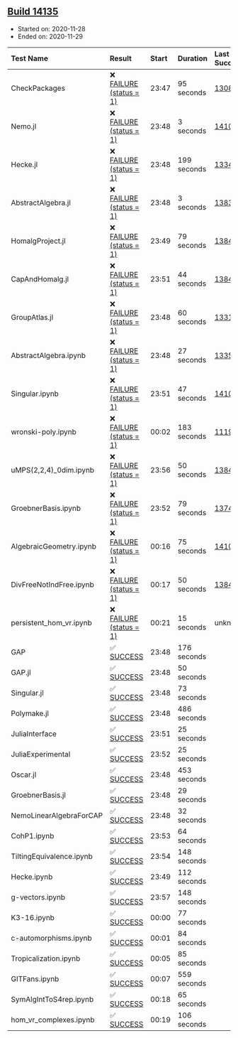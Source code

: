 ## [Build 14135](https://oscarci.mathematik.uni-kl.de/job/oscar/14135/)

* Started on: 2020-11-28
* Ended on: 2020-11-29

| Test Name    | Result | Start | Duration | Last Success | First Failure |
|:-------------|:-------|:------|:---------|:-------------|:--------------|
| CheckPackages | ❌ [FAILURE (status = 1)](https://oscarci.mathematik.uni-kl.de/job/oscar/14135/artifact/logs/build-14135/CheckPackages.log) | 23:47 | 95 seconds | [13085](https://oscarci.mathematik.uni-kl.de/job/oscar/13085/) | [13086](https://oscarci.mathematik.uni-kl.de/job/oscar/13086/) |
| Nemo.jl | ❌ [FAILURE (status = 1)](https://oscarci.mathematik.uni-kl.de/job/oscar/14135/artifact/logs/build-14135/Nemo.jl.log) | 23:48 | 3 seconds | [14101](https://oscarci.mathematik.uni-kl.de/job/oscar/14101/) | [14102](https://oscarci.mathematik.uni-kl.de/job/oscar/14102/) |
| Hecke.jl | ❌ [FAILURE (status = 1)](https://oscarci.mathematik.uni-kl.de/job/oscar/14135/artifact/logs/build-14135/Hecke.jl.log) | 23:48 | 199 seconds | [13341](https://oscarci.mathematik.uni-kl.de/job/oscar/13341/) | [13342](https://oscarci.mathematik.uni-kl.de/job/oscar/13342/) |
| AbstractAlgebra.jl | ❌ [FAILURE (status = 1)](https://oscarci.mathematik.uni-kl.de/job/oscar/14135/artifact/logs/build-14135/AbstractAlgebra.jl.log) | 23:48 | 3 seconds | [13837](https://oscarci.mathematik.uni-kl.de/job/oscar/13837/) | [13838](https://oscarci.mathematik.uni-kl.de/job/oscar/13838/) |
| HomalgProject.jl | ❌ [FAILURE (status = 1)](https://oscarci.mathematik.uni-kl.de/job/oscar/14135/artifact/logs/build-14135/HomalgProject.jl.log) | 23:49 | 79 seconds | [13845](https://oscarci.mathematik.uni-kl.de/job/oscar/13845/) | [13846](https://oscarci.mathematik.uni-kl.de/job/oscar/13846/) |
| CapAndHomalg.jl | ❌ [FAILURE (status = 1)](https://oscarci.mathematik.uni-kl.de/job/oscar/14135/artifact/logs/build-14135/CapAndHomalg.jl.log) | 23:51 | 44 seconds | [13845](https://oscarci.mathematik.uni-kl.de/job/oscar/13845/) | [13846](https://oscarci.mathematik.uni-kl.de/job/oscar/13846/) |
| GroupAtlas.jl | ❌ [FAILURE (status = 1)](https://oscarci.mathematik.uni-kl.de/job/oscar/14135/artifact/logs/build-14135/GroupAtlas.jl.log) | 23:48 | 60 seconds | [13311](https://oscarci.mathematik.uni-kl.de/job/oscar/13311/) | [13312](https://oscarci.mathematik.uni-kl.de/job/oscar/13312/) |
| AbstractAlgebra.ipynb | ❌ [FAILURE (status = 1)](https://oscarci.mathematik.uni-kl.de/job/oscar/14135/artifact/logs/build-14135/AbstractAlgebra.ipynb.log) | 23:48 | 27 seconds | [13355](https://oscarci.mathematik.uni-kl.de/job/oscar/13355/) | [13356](https://oscarci.mathematik.uni-kl.de/job/oscar/13356/) |
| Singular.ipynb | ❌ [FAILURE (status = 1)](https://oscarci.mathematik.uni-kl.de/job/oscar/14135/artifact/logs/build-14135/Singular.ipynb.log) | 23:51 | 47 seconds | [14101](https://oscarci.mathematik.uni-kl.de/job/oscar/14101/) | [14102](https://oscarci.mathematik.uni-kl.de/job/oscar/14102/) |
| wronski-poly.ipynb | ❌ [FAILURE (status = 1)](https://oscarci.mathematik.uni-kl.de/job/oscar/14135/artifact/logs/build-14135/wronski-poly.ipynb.log) | 00:02 | 183 seconds | [11192](https://oscarci.mathematik.uni-kl.de/job/oscar/11192/) | [11193](https://oscarci.mathematik.uni-kl.de/job/oscar/11193/) |
| uMPS(2,2,4)_0dim.ipynb | ❌ [FAILURE (status = 1)](https://oscarci.mathematik.uni-kl.de/job/oscar/14135/artifact/logs/build-14135/uMPS-2-2-4-_0dim.ipynb.log) | 23:56 | 50 seconds | [13841](https://oscarci.mathematik.uni-kl.de/job/oscar/13841/) | [13842](https://oscarci.mathematik.uni-kl.de/job/oscar/13842/) |
| GroebnerBasis.ipynb | ❌ [FAILURE (status = 1)](https://oscarci.mathematik.uni-kl.de/job/oscar/14135/artifact/logs/build-14135/GroebnerBasis.ipynb.log) | 23:52 | 79 seconds | [13748](https://oscarci.mathematik.uni-kl.de/job/oscar/13748/) | [13749](https://oscarci.mathematik.uni-kl.de/job/oscar/13749/) |
| AlgebraicGeometry.ipynb | ❌ [FAILURE (status = 1)](https://oscarci.mathematik.uni-kl.de/job/oscar/14135/artifact/logs/build-14135/AlgebraicGeometry.ipynb.log) | 00:16 | 75 seconds | [14101](https://oscarci.mathematik.uni-kl.de/job/oscar/14101/) | [14102](https://oscarci.mathematik.uni-kl.de/job/oscar/14102/) |
| DivFreeNotIndFree.ipynb | ❌ [FAILURE (status = 1)](https://oscarci.mathematik.uni-kl.de/job/oscar/14135/artifact/logs/build-14135/DivFreeNotIndFree.ipynb.log) | 00:17 | 50 seconds | [13845](https://oscarci.mathematik.uni-kl.de/job/oscar/13845/) | [13846](https://oscarci.mathematik.uni-kl.de/job/oscar/13846/) |
| persistent_hom_vr.ipynb | ❌ [FAILURE (status = 1)](https://oscarci.mathematik.uni-kl.de/job/oscar/14135/artifact/logs/build-14135/persistent_hom_vr.ipynb.log) | 00:21 | 15 seconds | unknown | unknown |
| GAP | ✅ [SUCCESS](https://oscarci.mathematik.uni-kl.de/job/oscar/14135/artifact/logs/build-14135/GAP.log) | 23:48 | 176 seconds |  |  |
| GAP.jl | ✅ [SUCCESS](https://oscarci.mathematik.uni-kl.de/job/oscar/14135/artifact/logs/build-14135/GAP.jl.log) | 23:48 | 50 seconds |  |  |
| Singular.jl | ✅ [SUCCESS](https://oscarci.mathematik.uni-kl.de/job/oscar/14135/artifact/logs/build-14135/Singular.jl.log) | 23:48 | 73 seconds |  |  |
| Polymake.jl | ✅ [SUCCESS](https://oscarci.mathematik.uni-kl.de/job/oscar/14135/artifact/logs/build-14135/Polymake.jl.log) | 23:48 | 486 seconds |  |  |
| JuliaInterface | ✅ [SUCCESS](https://oscarci.mathematik.uni-kl.de/job/oscar/14135/artifact/logs/build-14135/JuliaInterface.log) | 23:51 | 25 seconds |  |  |
| JuliaExperimental | ✅ [SUCCESS](https://oscarci.mathematik.uni-kl.de/job/oscar/14135/artifact/logs/build-14135/JuliaExperimental.log) | 23:52 | 25 seconds |  |  |
| Oscar.jl | ✅ [SUCCESS](https://oscarci.mathematik.uni-kl.de/job/oscar/14135/artifact/logs/build-14135/Oscar.jl.log) | 23:48 | 453 seconds |  |  |
| GroebnerBasis.jl | ✅ [SUCCESS](https://oscarci.mathematik.uni-kl.de/job/oscar/14135/artifact/logs/build-14135/GroebnerBasis.jl.log) | 23:48 | 29 seconds |  |  |
| NemoLinearAlgebraForCAP | ✅ [SUCCESS](https://oscarci.mathematik.uni-kl.de/job/oscar/14135/artifact/logs/build-14135/NemoLinearAlgebraForCAP.log) | 23:48 | 32 seconds |  |  |
| CohP1.ipynb | ✅ [SUCCESS](https://oscarci.mathematik.uni-kl.de/job/oscar/14135/artifact/logs/build-14135/CohP1.ipynb.log) | 23:53 | 64 seconds |  |  |
| TiltingEquivalence.ipynb | ✅ [SUCCESS](https://oscarci.mathematik.uni-kl.de/job/oscar/14135/artifact/logs/build-14135/TiltingEquivalence.ipynb.log) | 23:54 | 148 seconds |  |  |
| Hecke.ipynb | ✅ [SUCCESS](https://oscarci.mathematik.uni-kl.de/job/oscar/14135/artifact/logs/build-14135/Hecke.ipynb.log) | 23:49 | 112 seconds |  |  |
| g-vectors.ipynb | ✅ [SUCCESS](https://oscarci.mathematik.uni-kl.de/job/oscar/14135/artifact/logs/build-14135/g-vectors.ipynb.log) | 23:57 | 148 seconds |  |  |
| K3-16.ipynb | ✅ [SUCCESS](https://oscarci.mathematik.uni-kl.de/job/oscar/14135/artifact/logs/build-14135/K3-16.ipynb.log) | 00:00 | 77 seconds |  |  |
| c-automorphisms.ipynb | ✅ [SUCCESS](https://oscarci.mathematik.uni-kl.de/job/oscar/14135/artifact/logs/build-14135/c-automorphisms.ipynb.log) | 00:01 | 84 seconds |  |  |
| Tropicalization.ipynb | ✅ [SUCCESS](https://oscarci.mathematik.uni-kl.de/job/oscar/14135/artifact/logs/build-14135/Tropicalization.ipynb.log) | 00:05 | 85 seconds |  |  |
| GITFans.ipynb | ✅ [SUCCESS](https://oscarci.mathematik.uni-kl.de/job/oscar/14135/artifact/logs/build-14135/GITFans.ipynb.log) | 00:07 | 559 seconds |  |  |
| SymAlgIntToS4rep.ipynb | ✅ [SUCCESS](https://oscarci.mathematik.uni-kl.de/job/oscar/14135/artifact/logs/build-14135/SymAlgIntToS4rep.ipynb.log) | 00:18 | 65 seconds |  |  |
| hom_vr_complexes.ipynb | ✅ [SUCCESS](https://oscarci.mathematik.uni-kl.de/job/oscar/14135/artifact/logs/build-14135/hom_vr_complexes.ipynb.log) | 00:19 | 106 seconds |  |  |
